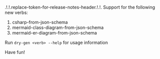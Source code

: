 .!.!.replace-token-for-release-notes-header.!.!.
Support for the following new verbs:

1. csharp-from-json-schema
2. mermaid-class-diagram-from-json-schema
3. mermaid-er-diagram-from-json-schema

Run `dry-gen <verb> --help` for usage information 

Have fun!